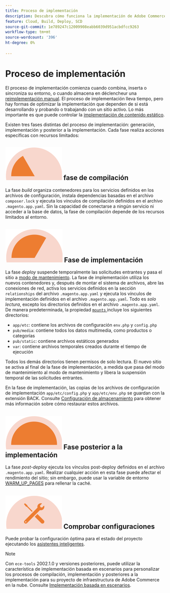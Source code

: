 ```yaml
---
title: Proceso de implementación
description: Descubra cómo funciona la implementación de Adobe Commerce en proyectos de infraestructura en la nube.
feature: Cloud, Build, Deploy, SCD
source-git-commit: 1e789247c12009908eabb6039d951acbdfcc9263
workflow-type: tm+mt
source-wordcount: '396'
ht-degree: 0%

---
```


# Proceso de implementación

El proceso de implementación comienza cuando combina, inserta o sincroniza su entorno, o cuando almacena en déclencheur una [reimplementación manual](../dev-tools/cloud-cli-overview.md#redeploy-the-environment). El proceso de implementación lleva tiempo, pero hay formas de optimizar la implementación que dependen de si está desarrollando y probando o trabajando con un sitio activo. Lo más importante es que puede controlar la [implementación de contenido estático](static-content.md).

Existen tres fases distintas del proceso de implementación: generación, implementación y posterior a la implementación. Cada fase realiza acciones específicas con recursos limitados:

## ![Fase de compilación](../../assets/status-build.png) fase de compilación

La fase _build_ organiza contenedores para los servicios definidos en los archivos de configuración, instala dependencias basadas en el archivo `composer.lock` y ejecuta los vínculos de compilación definidos en el archivo `.magento.app.yaml`. Sin la capacidad de conectarse a ningún servicio ni acceder a la base de datos, la fase de compilación depende de los recursos limitados al entorno.

## ![Fase de implementación](../../assets/status-deploy.png) Fase de implementación

La fase _deploy_ suspende temporalmente las solicitudes entrantes y pasa el sitio a [modo de mantenimiento](https://experienceleague.adobe.com/docs/commerce-operations/configuration-guide/setup/application-modes.html?lang=es). La fase de implementación utiliza los nuevos contenedores y, después de montar el sistema de archivos, abre las conexiones de red, activa los servicios definidos en la sección `relationships` del archivo `.magento.app.yaml` y ejecuta los vínculos de implementación definidos en el archivo `.magento.app.yaml`. Todo es _solo lectura_, excepto los directorios definidos en el archivo `.magento.app.yaml`. De manera predeterminada, la propiedad [`mounts` &#x200B;](../application/properties.md#mounts) incluye los siguientes directorios:

- `app/etc`: contiene los archivos de configuración `env.php` y `config.php`
- `pub/media`: contiene todos los datos multimedia, como productos o categorías
- `pub/static`: contiene archivos estáticos generados
- `var`: contiene archivos temporales creados durante el tiempo de ejecución

Todos los demás directorios tienen permisos de solo lectura. El nuevo sitio se activa al final de la fase de implementación, a medida que pasa del modo de mantenimiento al modo de mantenimiento y libera la suspensión temporal de las solicitudes entrantes.

En la fase de implementación, las copias de los archivos de configuración de implementación `app/etc/config.php` y `app/etc/env.php` se guardan con la extensión BACK. Consulte [Configuración de almacenamiento](../store/store-settings.md#restore-configuration-files) para obtener más información sobre cómo restaurar estos archivos.

## ![Fase posterior a la implementación](../../assets/status-post-deploy.png) Fase posterior a la implementación

La fase _post-deploy_ ejecuta los vínculos post-deploy definidos en el archivo `.magento.app.yaml`. Realizar cualquier acción en esta fase puede afectar el rendimiento del sitio; sin embargo, puede usar la variable de entorno [WARM_UP_PAGES](../environment/variables-post-deploy.md#warmuppages) para rellenar la caché.

## ![Comprobar estado](../../assets/status-verify.png) Comprobar configuraciones

Puede probar la configuración óptima para el estado del proyecto ejecutando los [asistentes inteligentes](smart-wizards.md).

>[!NOTE]
>
>Con `ece-tools` 2002.1.0 y versiones posteriores, puede utilizar la característica de implementación basada en escenarios para personalizar los procesos de compilación, implementación y posteriores a la implementación para su proyecto de infraestructura de Adobe Commerce en la nube. Consulte [Implementación basada en escenarios](scenario-based.md).
